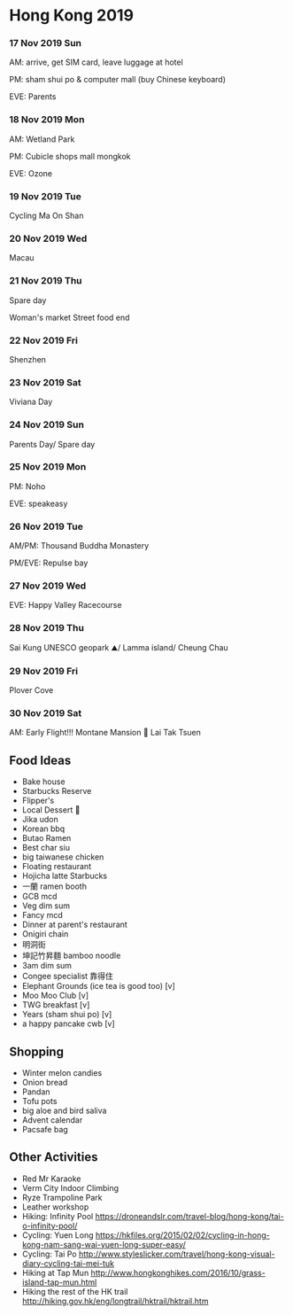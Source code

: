 # Hong Kong 2019

### 17 Nov 2019 Sun

AM: arrive, get SIM card, leave luggage at hotel

PM: sham shui po & computer mall (buy Chinese keyboard)

EVE: Parents

### 18 Nov 2019 Mon

AM: Wetland Park

PM: Cubicle shops mall mongkok

EVE: Ozone

### 19 Nov 2019 Tue

Cycling Ma On Shan

### 20 Nov 2019 Wed

Macau

### 21 Nov 2019 Thu

Spare day

Woman's market Street food end

### 22 Nov 2019 Fri

Shenzhen

### 23 Nov 2019 Sat

Viviana Day

### 24 Nov 2019 Sun

Parents Day/ Spare day

### 25 Nov 2019 Mon

PM: Noho

EVE: speakeasy

### 26 Nov 2019 Tue

AM/PM: Thousand Buddha Monastery

PM/EVE: Repulse bay

### 27 Nov 2019 Wed

EVE: Happy Valley Racecourse

### 28 Nov 2019 Thu

Sai Kung UNESCO geopark ⛰️/ Lamma island/ Cheung Chau

### 29 Nov 2019 Fri

Plover Cove

### 30 Nov 2019 Sat

AM: Early Flight!!!
Montane Mansion 🌇 
Lai Tak Tsuen 

## Food Ideas
- Bake house
- Starbucks Reserve
- Flipper's
- Local Dessert 🍮
- Jika udon
- Korean bbq 
- Butao Ramen
- Best char siu
- big taiwanese chicken
- Floating restaurant
- Hojicha latte Starbucks
- 一蘭 ramen booth
- GCB mcd
- Veg dim sum
- Fancy mcd
- Dinner at parent's restaurant
- Onigiri chain
- 明洞街
- 坤記竹昇麵 bamboo noodle
- 3am dim sum
- Congee specialist 靠得住
- Elephant Grounds (ice tea is good too) [v]
- Moo Moo Club [v]
- TWG breakfast [v]
- Years (sham shui po) [v]
- a happy pancake cwb [v]

## Shopping
- Winter melon candies
- Onion bread
- Pandan
- Tofu pots
- big aloe and bird saliva
- Advent calendar
- Pacsafe bag

## Other Activities
- Red Mr Karaoke
- Verm City Indoor Climbing
- Ryze Trampoline Park
- Leather workshop
- Hiking: Infinity Pool
https://droneandslr.com/travel-blog/hong-kong/tai-o-infinity-pool/
- Cycling: Yuen Long
https://hkfiles.org/2015/02/02/cycling-in-hong-kong-nam-sang-wai-yuen-long-super-easy/
- Cycling: Tai Po
http://www.styleslicker.com/travel/hong-kong-visual-diary-cycling-tai-mei-tuk
- Hiking at Tap Mun
http://www.hongkonghikes.com/2016/10/grass-island-tap-mun.html
- Hiking the rest of the HK trail 
http://hiking.gov.hk/eng/longtrail/hktrail/hktrail.htm
